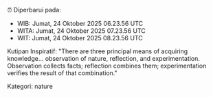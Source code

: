 ⏰ Diperbarui pada:
- WIB: Jumat, 24 Oktober 2025 06.23.56 UTC
- WITA: Jumat, 24 Oktober 2025 07.23.56 UTC
- WIT: Jumat, 24 Oktober 2025 08.23.56 UTC

Kutipan Inspiratif:
"There are three principal means of acquiring knowledge... observation of nature, reflection, and experimentation. Observation collects facts; reflection combines them; experimentation verifies the result of that combination."


Kategori: nature

